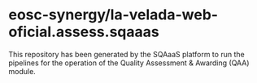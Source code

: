 <!--
SPDX-FileCopyrightText: Copyright contributors to the Software Quality Assurance as a Service (SQAaaS) project <sqaaas@ibergrid.eu>

SPDX-License-Identifier: GPL-3.0-only
-->

# eosc-synergy/la-velada-web-oficial.assess.sqaaas
This repository has been generated by the SQAaaS platform to run the pipelines
for the operation of the
Quality Assessment & Awarding (QAA)
module.